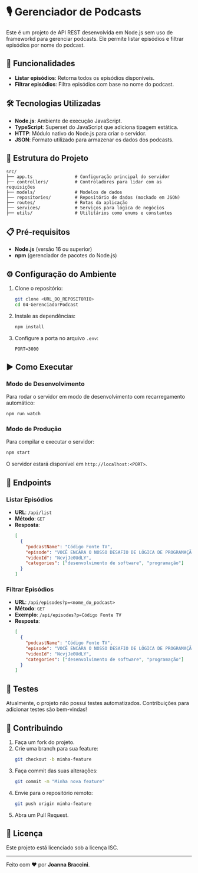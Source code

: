 # 🎙️ Gerenciador de Podcasts

Este é um projeto de API REST desenvolvida em Node.js sem uso de frameworkd para gerenciar podcasts. Ele permite listar episódios e filtrar episódios por nome do podcast.

## 🚀 Funcionalidades

- **Listar episódios**: Retorna todos os episódios disponíveis.
- **Filtrar episódios**: Filtra episódios com base no nome do podcast.

## 🛠️ Tecnologias Utilizadas

- **Node.js**: Ambiente de execução JavaScript.
- **TypeScript**: Superset do JavaScript que adiciona tipagem estática.
- **HTTP**: Módulo nativo do Node.js para criar o servidor.
- **JSON**: Formato utilizado para armazenar os dados dos podcasts.

## 📂 Estrutura do Projeto

```
src/
├── app.ts                # Configuração principal do servidor
├── controllers/          # Controladores para lidar com as requisições
├── models/               # Modelos de dados
├── repositories/         # Repositório de dados (mockado em JSON)
├── routes/               # Rotas da aplicação
├── services/             # Serviços para lógica de negócios
├── utils/                # Utilitários como enums e constantes
```

## 📋 Pré-requisitos

- **Node.js** (versão 16 ou superior)
- **npm** (gerenciador de pacotes do Node.js)

## ⚙️ Configuração do Ambiente

1. Clone o repositório:

   ```bash
   git clone <URL_DO_REPOSITORIO>
   cd 04-GerenciadorPodcast
   ```

2. Instale as dependências:

   ```bash
   npm install
   ```

3. Configure a porta no arquivo `.env`:
   ```
   PORT=3000
   ```

## ▶️ Como Executar

### Modo de Desenvolvimento

Para rodar o servidor em modo de desenvolvimento com recarregamento automático:

```bash
npm run watch
```

### Modo de Produção

Para compilar e executar o servidor:

```bash
npm start
```

O servidor estará disponível em `http://localhost:<PORT>`.

## 📡 Endpoints

### **Listar Episódios**

- **URL**: `/api/list`
- **Método**: `GET`
- **Resposta**:
  ```json
  [
    {
      "podcastName": "Código Fonte TV",
      "episode": "VOCÊ ENCARA O NOSSO DESAFIO DE LÓGICA DE PROGRAMAÇÃO?",
      "videoId": "NcvjJe0UdLY",
      "categories": ["desenvolvimento de software", "programação"]
    }
  ]
  ```

### **Filtrar Episódios**

- **URL**: `/api/episodes?p=<nome_do_podcast>`
- **Método**: `GET`
- **Exemplo**: `/api/episodes?p=Código Fonte TV`
- **Resposta**:
  ```json
  [
    {
      "podcastName": "Código Fonte TV",
      "episode": "VOCÊ ENCARA O NOSSO DESAFIO DE LÓGICA DE PROGRAMAÇÃO?",
      "videoId": "NcvjJe0UdLY",
      "categories": ["desenvolvimento de software", "programação"]
    }
  ]
  ```

## 🧪 Testes

Atualmente, o projeto não possui testes automatizados. Contribuições para adicionar testes são bem-vindas!

## 🤝 Contribuindo

1. Faça um fork do projeto.
2. Crie uma branch para sua feature:
   ```bash
   git checkout -b minha-feature
   ```
3. Faça commit das suas alterações:
   ```bash
   git commit -m "Minha nova feature"
   ```
4. Envie para o repositório remoto:
   ```bash
   git push origin minha-feature
   ```
5. Abra um Pull Request.

## 📜 Licença

Este projeto está licenciado sob a licença ISC.

---

Feito com ❤️ por **Joanna Braccini**.
